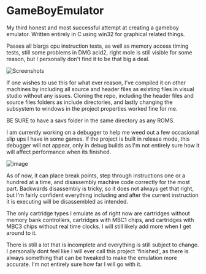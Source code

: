 # GameBoyEmulator

My third honest and most successful attempt at creating a gameboy emulator.
Written entirely in C using win32 for graphical related things.

Passes all blargs cpu instruction tests, as well as memory access timing tests, still some
problems in DMG acid2, right mole is still visible for some reason, but I personally don't
find it to be that big a deal. 

![Screenshots](https://user-images.githubusercontent.com/96510931/147891212-fab95f69-677e-454a-ad16-411728402da1.png)

If one wishes to use this for what ever reason, I've compiled it on other machines by including
all source and header files as existing files in visual studio without any issues. Cloning the repo,
including the header files and source files folders as include directories, and lastly changing the
subsystem to windows in the project properties worked fine for me.

BE SURE to have a savs folder in the same directory as any ROMS.

I am currently working on a debugger to help me weed out a few occasional slip ups I have in some
games. If the project is built in release mode, this debugger will not appear, only in debug builds
as I'm not entirely sure how it will affect performance when its finished. 

![image](https://user-images.githubusercontent.com/96510931/148862785-39406d93-3f0e-483a-8719-a5cecfedb526.png)

As of now, it can place break points, step through instructions one or a hundred at a time, and
disassembly machine code correctly for the most part. Backwards disassembly is tricky, so it does
not always get that right, but I'm fairly confident everything including and after the current
instruction it is executing will be disassembled as intended. 

The only cartridge types I emulate as of right now are cartridges without memory bank controllers,
cartridges with MBC1 chips, and cartridges with MBC3 chips without real time clocks. I will still
likely add more when I get around to it.

There is still a lot that is incomplete and everything is still subject to change. I personally
dont feel like I will ever call this project 'finished', as there is always something that
can be tweaked to make the emulation more accurate. I'm not entirely sure how far I will go
with it.
